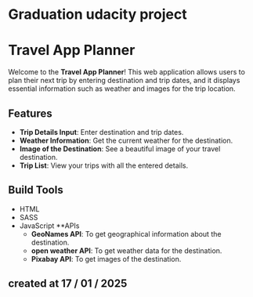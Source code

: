 # Graduation udacity project
# Travel App Planner

Welcome to the **Travel App Planner**! This web application allows users to plan their next trip by entering destination and trip dates, and it displays essential information such as weather and images for the trip location.

## Features

- **Trip Details Input**: Enter destination and trip dates.
- **Weather Information**: Get the current weather for the destination.
- **Image of the Destination**: See a beautiful image of your travel destination.
- **Trip List**: View your trips with all the entered details.

##  Build Tools

* HTML 
* SASS
* JavaScript
**APIs
  - **GeoNames API**: To get geographical information about the destination.
  - **open weather API**: To get weather data for the destination.
  - **Pixabay API**: To get images of the destination.

## created at 17 / 01 / 2025
